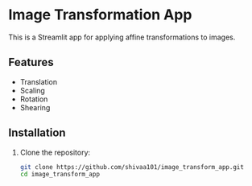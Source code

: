 # Image Transformation App

This is a Streamlit app for applying affine transformations to images.

## Features
- Translation
- Scaling
- Rotation
- Shearing

## Installation
1. Clone the repository:
   ```bash
   git clone https://github.com/shivaa101/image_transform_app.git
   cd image_transform_app
